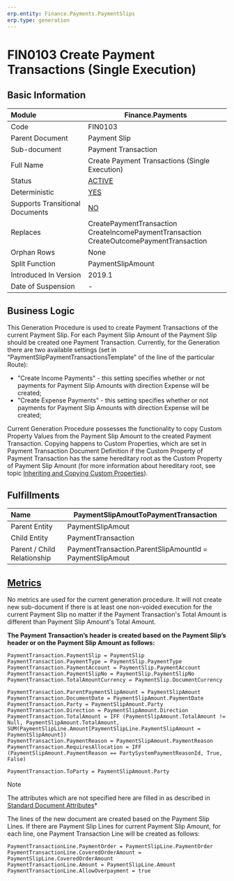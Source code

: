 ```yaml
---
erp.entity: Finance.Payments.PaymentSlips
erp.type: generation
---
```


# FIN0103 Create Payment Transactions (Single Execution)

## Basic Information

| Module                          | Finance.Payments                                             |
| :------------------------------ | ------------------------------------------------------------ |
| Code                            | FIN0103                                                      |
| Parent Document                 | Payment Slip                                                 |
| Sub-document                    | Payment Transaction                                          |
| Full Name                       | Create Payment Transactions (Single Execution)               |
| Status                          | [ACTIVE](https://enterpriseone.atlassian.net/wiki/spaces/techdoc/pages/215777330/Generation+Procedures+Lifetime+Stages) |
| Deterministic                   | [YES](https://confluence.erp.net/display/techdoc/Document+Generation+And+Transitional+Documents) |
| Supports Transitional Documents | [NO](https://confluence.erp.net/display/techdoc/Document+Generation+And+Transitional+Documents) |
| Replaces                        | CreatePaymentTransaction <br> CreateIncomePaymentTransaction <br> CreateOutcomePaymentTransaction |
| Orphan Rows                     | None                                                         |
| Split Function                  | PaymentSlipAmount                                            |
| Introduced In Version           | 2019.1                                                       |
| Date of Suspension              | -                                                            |

##  Business Logic

This Generation Procedure is used to create Payment Transactions of the current Payment Slip.
For each Payment Slip Amount of the Payment Slip should be created one Payment Transaction.
Currently, for the Generation there are two available settings (set in "PaymentSlipPaymentTransactionsTemplate" of the line of the particular Route):

- "Create Income Payments" - this setting specifies whether or not payments for Payment Slip Amounts with direction Expense will be created;
- "Create Expense Payments" - this setting specifies whether or not payments for Payment Slip Amounts with direction Expense will be created;

Current Generation Procedure possesses the functionality to copy Custom Property Values from the Payment Slip Amount to the created Payment Transaction.
Copying happens to Custom Properties, which are set in Payment Transaction Document Definition if the Custom Property of Payment Transaction has the same hereditary root as the Custom Property of Payment Slip Amount 
(for more information about hereditary root, see topic [Inheriting and Copying Custom Properties](https://confluence.erp.net/display/techdoc/Inheriting+and+Copying+Custom+Properties)).

## Fulfillments

| Name                        | PaymentSlipAmoutToPaymentTransaction                     |
| :-------------------------- | -------------------------------------------------------- |
| Parent Entity               | PaymentSlipAmout                                         |
| Child Entity                | PaymentTransaction                                       |
| Parent / Child Relationship | PaymentTransaction.ParentSlipAmountId = PaymentSlipAmout |

## [Metrics](https://enterpriseone.atlassian.net/wiki/spaces/techdoc/pages/246054946/Metrics)

No metrics are used for the current generation procedure.
It will not create new sub-document if there is at least one non-voided execution for the current Payment Slip no matter if the Payment Transaction's Total Amount is different than Payment Slip Amount's Total Amount.

**The Payment Transaction’s header is created based on the Payment Slip’s header or on the Payment Slip Amount as follows:**

```
PaymentTransaction.PaymentSlip = PaymentSlip
PaymentTransaction.PaymentType = PaymentSlip.PaymentType
PaymentTransaction.PaymentAccount = PaymentSlip.PaymentAccount
PaymentTransaction.PaymentSlipNo = PaymentSlip.PaymentSlipNo
PaymentTransaction.TotalAmountCurrency = PaymentSlip.DocumentCurrency

PaymentTransaction.ParentPaymentSlipAmount = PaymentSlipAmount
PaymentTransaction.DocumentDate = PaymentSlipAmount.PaymentDate
PaymentTransaction.Party = PaymentSlipAmount.Party
PaymentTransaction.Direction = PaymentSlipAmount.Direction
PaymentTransaction.TotalAmount = IFF (PaymentSlipAmount.TotalAmount != Null, PaymentSlipAmount.TotalAmount, SUM(PaymentSlipLine.Amount[PaymentSlipLine.PaymentSlipAmount = PaymentSlipAmount])
PaymentTransaction.PaymentReason = PaymentSlipAmount.PaymentReason
PaymentTransaction.RequiresAllocation = IFF (PaymentSlipAmount.PaymentReason == PartySystemPaymentReasonId, True, False)

PaymentTransaction.ТоParty = PaymentSlipAmount.Party
```

> [!Note]
> The attributes which are not specified here are filled in as described in [Standard Document Attributes](https://confluence.erp.net/display/techdoc/Standard+Document+Attributes)*

The lines of the new document are created based on the Payment Slip Lines.
If there are Payment Slip Lines for current Payment Slip Amount, for each line, one Payment Transaction Line will be created as follows:

```
PaymentTransactionLine.PaymentOrder = PaymentSlipLine.PaymentOrder
PaymentTransactionLine.CoveredOrderAmount = PaymentSlipLine.CoveredOrderAmount
PaymentTransactionLine.Amount = PaymentSlipLine.Amount
PaymentTransactionLine.AllowOverpayment = true
```

